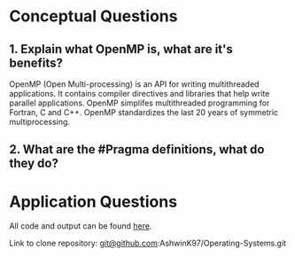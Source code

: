 # Conceptual Questions

## 1. Explain what OpenMP is, what are it's benefits?
OpenMP (Open Multi-processing) is an API for writing multithreaded applications. It contains compiler directives and libraries that help write parallel applications. OpenMP simplifes multithreaded programming for Fortran, C and C++. OpenMP standardizes the last 20 years of symmetric multiprocessing.

## 2. What are the \#Pragma definitions, what do they do?


# Application Questions

All code and output can be found [here](https://github.com/AshwinK97/Operating-Systems/tree/master/Tutorials/Tutorial%209).

Link to clone repository: git@github.com:AshwinK97/Operating-Systems.git
